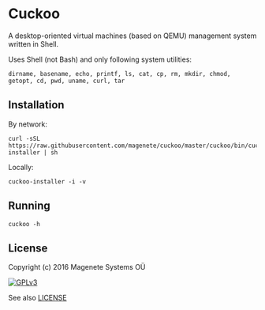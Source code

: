 Cuckoo
======

A desktop-oriented virtual machines (based on QEMU) management system written in Shell.

Uses Shell (not Bash) and only following system utilities:

    dirname, basename, echo, printf, ls, cat, cp, rm, mkdir, chmod, getopt, cd, pwd, uname, curl, tar


Installation
------------

By network:

    curl -sSL https://raw.githubusercontent.com/magenete/cuckoo/master/cuckoo/bin/cuckoo-installer | sh

Locally:

    cuckoo-installer -i -v


Running
-------

    cuckoo -h


License
-------

Copyright (c) 2016 Magenete Systems OÜ

[![GPLv3](http://www.gnu.org/graphics/gplv3-88x31.png)](http://www.gnu.org/licenses/gpl-3.0.txt)

See also [LICENSE](LICENSE)
